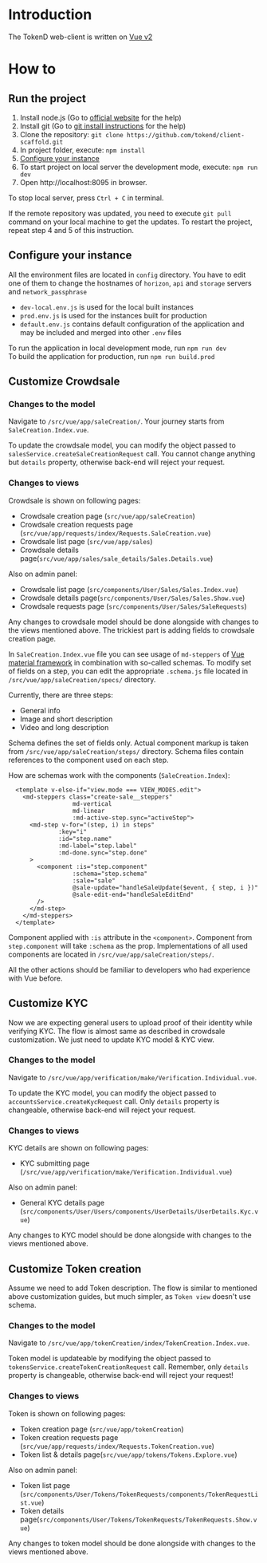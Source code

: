 # Introduction

The TokenD web-client is written on [Vue v2](https://vuejs.org/v2/guide/)

# How to
## Run the project

1. Install node.js (Go to [official website](https://nodejs.org/en/) for the help)
2. Install git (Go to [git install instructions](https://git-scm.com/book/en/v2/Getting-Started-Installing-Git) for the help)
3. Clone the repository: `git clone https://github.com/tokend/client-scaffold.git`
4. In project folder, execute: `npm install`
5. [Configure your instance](#configure-instance)
6. To start project on local server the development mode, execute: `npm run dev`
7. Open http://localhost:8095 in browser.

To stop local server, press `Ctrl + C` in terminal.

If the remote repository was updated, you need to execute `git pull` command on your local machine to get the updates. To restart the project, repeat step 4 and 5 of this instruction.

## Configure your instance
All the environment files are located in `config` directory. You have to edit one of them
to change the hostnames of `horizon`, `api` and `storage` servers and `network_passphrase`
- `dev-local.env.js` is used for the local built instances
- `prod.env.js` is used for the instances built for production
- `default.env.js` contains default configuration of the application and may be included
  and merged into other `.env` files

To run the application in local development mode, run `npm run dev`  
To build the application for production, run `npm run build.prod`

## Customize Crowdsale

### Changes to the model

Navigate to `/src/vue/app/saleCreation/`. Your journey starts from `SaleCreation.Index.vue`.

To update the crowdsale model, you can modify the object passed to `salesService.createSaleCreationRequest` call. You cannot change anything but `details` property, otherwise back-end will reject your request.

### Changes to views

Crowdsale is shown on following pages:
- Crowdsale creation page (`src/vue/app/saleCreation`)
- Crowdsale creation requests page
(`src/vue/app/requests/index/Requests.SaleCreation.vue`)
- Crowdsale list page
(`src/vue/app/sales`)
- Crowdsale details page(`src/vue/app/sales/sale_details/Sales.Details.vue`)

Also on admin panel:
- Crowdsale list page (`src/components/User/Sales/Sales.Index.vue`)
- Crowdsale details page(`src/components/User/Sales/Sales.Show.vue`)
- Crowdsale requests page
(`src/components/User/Sales/SaleRequests`)

Any changes to crowdsale model should be done alongside with changes to the views mentioned above. The trickiest part is adding fields to crowdsale creation page.

In `SaleCreation.Index.vue` file you can see usage of `md-steppers` of [Vue material framework](https://vuematerial.io/) in combination with so-called schemas. To modify set of fields on a step, you can edit the appropriate `.schema.js` file located in `/src/vue/app/saleCreation/specs/` directory.

Currently, there are three steps:
- General info
- Image and short description
- Video and long description

Schema defines the set of fields only. Actual component markup is taken from `/src/vue/app/saleCreation/steps/` directory. Schema files contain references to the component used on each step.

How are schemas work with the components (`SaleCreation.Index`):
```
  <template v-else-if="view.mode === VIEW_MODES.edit">
    <md-steppers class="create-sale__steppers"
                  md-vertical
                  md-linear
                  :md-active-step.sync="activeStep">
      <md-step v-for="(step, i) in steps"
              :key="i"
              :id="step.name"
              :md-label="step.label"
              :md-done.sync="step.done"
      >
        <component :is="step.component"
                  :schema="step.schema"
                  :sale="sale"
                  @sale-update="handleSaleUpdate($event, { step, i })"
                  @sale-edit-end="handleSaleEditEnd"
        />
      </md-step>
    </md-steppers>
  </template>
```

Component applied with `:is` attribute in the `<component>`. Component from `step.component` will take `:schema` as the prop. Implementations of all used components are located in `/src/vue/app/saleCreation/steps/`.

All the other actions should be familiar to developers who had experience with Vue before.

## Customize KYC

Now we are expecting general users to upload proof of their identity while verifying KYC. The flow is almost same as described in crowdsale customization. We just need to update KYC model & KYC view.

### Changes to the model
Navigate to `/src/vue/app/verification/make/Verification.Individual.vue`.

To update the KYC model, you can modify the object passed to `accountsService.createKycRequest` call. Only `details` property is changeable, otherwise back-end will reject your request.

### Changes to views

KYC details are shown on following pages:
- KYC submitting page (`/src/vue/app/verification/make/Verification.Individual.vue`)

Also on admin panel:
- General KYC details page (`src/components/User/Users/components/UserDetails/UserDetails.Kyc.vue`)

Any changes to KYC model should be done alongside with changes to the views mentioned above.

## Customize Token creation

Assume we need to add Token description. The flow is similar to mentioned above customization guides, but much simpler, as `Token view` doesn't use schema.

### Changes to the model
Navigate to `/src/vue/app/tokenCreation/index/TokenCreation.Index.vue`.

Token model is updateable by modifying the object passed to `tokensService.createTokenCreationRequest` call. Remember, only `details` property is changeable, otherwise back-end will reject your request!

### Changes to views

Token is shown on following pages:
- Token creation page (`src/vue/app/tokenCreation`)
- Token creation requests page
(`src/vue/app/requests/index/Requests.TokenCreation.vue`)
- Token list & details page(`src/vue/app/tokens/Tokens.Explore.vue`)

Also on admin panel:
- Token list page (`src/components/User/Tokens/TokenRequests/components/TokenRequestList.vue`)
- Token details page(`src/components/User/Tokens/TokenRequests/TokenRequests.Show.vue`)

Any changes to token model should be done alongside with changes to the views mentioned above.